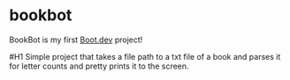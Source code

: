 # bookbot

BookBot is my first [Boot.dev](https://www.boot.dev) project!

#H1 Simple project that takes a file path to a txt file of a book and parses it for letter counts and pretty prints it to the screen.
